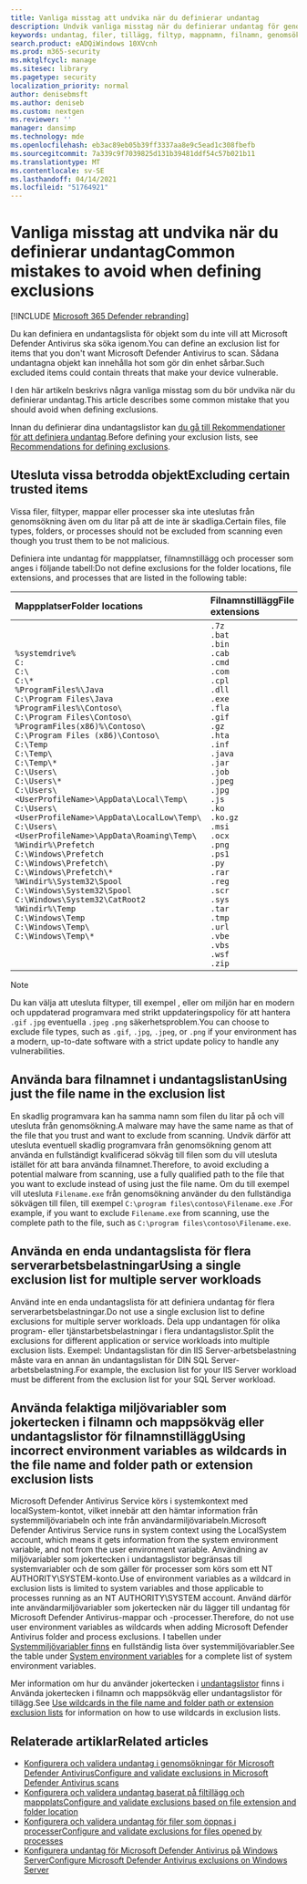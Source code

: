 ```yaml
---
title: Vanliga misstag att undvika när du definierar undantag
description: Undvik vanliga misstag när du definierar undantag för genomsökningar för Microsoft Defender Antivirus.
keywords: undantag, filer, tillägg, filtyp, mappnamn, filnamn, genomsökningar
search.product: eADQiWindows 10XVcnh
ms.prod: m365-security
ms.mktglfcycl: manage
ms.sitesec: library
ms.pagetype: security
localization_priority: normal
author: denisebmsft
ms.author: deniseb
ms.custom: nextgen
ms.reviewer: ''
manager: dansimp
ms.technology: mde
ms.openlocfilehash: eb3ac89eb05b39ff3337aa8e9c5ead1c308fbefb
ms.sourcegitcommit: 7a339c9f7039825d131b39481ddf54c57b021b11
ms.translationtype: MT
ms.contentlocale: sv-SE
ms.lasthandoff: 04/14/2021
ms.locfileid: "51764921"
---
```

# <a name="common-mistakes-to-avoid-when-defining-exclusions"></a><span data-ttu-id="2c50e-104">Vanliga misstag att undvika när du definierar undantag</span><span class="sxs-lookup"><span data-stu-id="2c50e-104">Common mistakes to avoid when defining exclusions</span></span>

[!INCLUDE [Microsoft 365 Defender rebranding](../../includes/microsoft-defender.md)]

<span data-ttu-id="2c50e-105">Du kan definiera en undantagslista för objekt som du inte vill att Microsoft Defender Antivirus ska söka igenom.</span><span class="sxs-lookup"><span data-stu-id="2c50e-105">You can define an exclusion list for items that you don't want Microsoft Defender Antivirus to scan.</span></span> <span data-ttu-id="2c50e-106">Sådana undantagna objekt kan innehålla hot som gör din enhet sårbar.</span><span class="sxs-lookup"><span data-stu-id="2c50e-106">Such excluded items could contain threats that make your device vulnerable.</span></span> 

<span data-ttu-id="2c50e-107">I den här artikeln beskrivs några vanliga misstag som du bör undvika när du definierar undantag.</span><span class="sxs-lookup"><span data-stu-id="2c50e-107">This article describes some common mistake that you should avoid when defining exclusions.</span></span> 

<span data-ttu-id="2c50e-108">Innan du definierar dina undantagslistor kan [du gå till Rekommendationer för att definiera undantag](configure-exclusions-microsoft-defender-antivirus.md#recommendations-for-defining-exclusions).</span><span class="sxs-lookup"><span data-stu-id="2c50e-108">Before defining your exclusion lists, see [Recommendations for defining exclusions](configure-exclusions-microsoft-defender-antivirus.md#recommendations-for-defining-exclusions).</span></span>

## <a name="excluding-certain-trusted-items"></a><span data-ttu-id="2c50e-109">Utesluta vissa betrodda objekt</span><span class="sxs-lookup"><span data-stu-id="2c50e-109">Excluding certain trusted items</span></span>

<span data-ttu-id="2c50e-110">Vissa filer, filtyper, mappar eller processer ska inte uteslutas från genomsökning även om du litar på att de inte är skadliga.</span><span class="sxs-lookup"><span data-stu-id="2c50e-110">Certain files, file types, folders, or processes should not be excluded from scanning even though you trust them to be not malicious.</span></span> 

<span data-ttu-id="2c50e-111">Definiera inte undantag för mappplatser, filnamnstillägg och processer som anges i följande tabell:</span><span class="sxs-lookup"><span data-stu-id="2c50e-111">Do not define exclusions for the folder locations, file extensions, and processes that are listed in the following table:</span></span>

| <span data-ttu-id="2c50e-112">Mappplatser</span><span class="sxs-lookup"><span data-stu-id="2c50e-112">Folder locations</span></span> | <span data-ttu-id="2c50e-113">Filnamnstillägg</span><span class="sxs-lookup"><span data-stu-id="2c50e-113">File extensions</span></span> | <span data-ttu-id="2c50e-114">Processer</span><span class="sxs-lookup"><span data-stu-id="2c50e-114">Processes</span></span> |
|:--|:--|:--|
| `%systemdrive%` <br/> `C:`<br/> `C:\` <br/> `C:\*` <br/> `%ProgramFiles%\Java` <br/> `C:\Program Files\Java` <br/> `%ProgramFiles%\Contoso\` <br/> `C:\Program Files\Contoso\` <br/> `%ProgramFiles(x86)%\Contoso\` <br/> `C:\Program Files (x86)\Contoso\` <br/> `C:\Temp` <br/> `C:\Temp\` <br/> `C:\Temp\*` <br/> `C:\Users\` <br/> `C:\Users\*` <br/> `C:\Users\<UserProfileName>\AppData\Local\Temp\` <br/> `C:\Users\<UserProfileName>\AppData\LocalLow\Temp\` <br/> `C:\Users\<UserProfileName>\AppData\Roaming\Temp\` <br/> `%Windir%\Prefetch` <br/> `C:\Windows\Prefetch` <br/> `C:\Windows\Prefetch\` <br/> `C:\Windows\Prefetch\*` <br/> `%Windir%\System32\Spool` <br/> `C:\Windows\System32\Spool` <br/> `C:\Windows\System32\CatRoot2` <br/> `%Windir%\Temp` <br/> `C:\Windows\Temp` <br/> `C:\Windows\Temp\` <br/> `C:\Windows\Temp\*` | `.7z` <br/> `.bat` <br/> `.bin` <br/> `.cab` <br/> `.cmd` <br/> `.com` <br/> `.cpl` <br/> `.dll` <br/> `.exe` <br/> `.fla` <br/> `.gif` <br/> `.gz` <br/> `.hta` <br/> `.inf` <br/> `.java` <br/> `.jar` <br/> `.job` <br/> `.jpeg` <br/> `.jpg` <br/> `.js` <br/> `.ko` <br/> `.ko.gz` <br/> `.msi` <br/> `.ocx` <br/> `.png` <br/> `.ps1` <br/> `.py` <br/> `.rar` <br/> `.reg` <br/> `.scr` <br/> `.sys` <br/> `.tar` <br/> `.tmp` <br/> `.url` <br/> `.vbe` <br/> `.vbs` <br/> `.wsf` <br/> `.zip` | `AcroRd32.exe` <br/> `bitsadmin.exe` <br/> `excel.exe` <br/> `iexplore.exe` <br/> `java.exe` <br/> `outlook.exe` <br/> `psexec.exe` <br/> `powerpnt.exe` <br/> `powershell.exe` <br/> `schtasks.exe`  <br/> `svchost.exe` <br/>`wmic.exe` <br/> `winword.exe` <br/> `wuauclt.exe` <br/> `addinprocess.exe` <br/> `addinprocess32.exe` <br/> `addinutil.exe` <br/> `bash.exe` <br/> <span data-ttu-id="2c50e-115">`bginfo.exe`[1]</span><span class="sxs-lookup"><span data-stu-id="2c50e-115">`bginfo.exe`[1]</span></span> <br/>`cdb.exe` <br/> `csi.exe` <br/> `dbghost.exe` <br/> `dbgsvc.exe` <br/> `dnx.exe` <br/> `fsi.exe` <br/> `fsiAnyCpu.exe` <br/> `kd.exe` <br/> `ntkd.exe` <br/> `lxssmanager.dll` <br/> <span data-ttu-id="2c50e-116">`msbuild.exe`[2]</span><span class="sxs-lookup"><span data-stu-id="2c50e-116">`msbuild.exe`[2]</span></span> <br/> `mshta.exe` <br/> `ntsd.exe` <br/> `rcsi.exe` <br/> `system.management.automation.dll` <br/> `windbg.exe` |

> [!NOTE]
> <span data-ttu-id="2c50e-117">Du kan välja att utesluta filtyper, till exempel , eller om miljön har en modern och uppdaterad programvara med strikt uppdateringspolicy för att hantera `.gif` `.jpg` eventuella `.jpeg` `.png` säkerhetsproblem.</span><span class="sxs-lookup"><span data-stu-id="2c50e-117">You can choose to exclude file types, such as `.gif`, `.jpg`, `.jpeg`, or `.png` if your environment has a modern, up-to-date software with a strict update policy to handle any vulnerabilities.</span></span>

## <a name="using-just-the-file-name-in-the-exclusion-list"></a><span data-ttu-id="2c50e-118">Använda bara filnamnet i undantagslistan</span><span class="sxs-lookup"><span data-stu-id="2c50e-118">Using just the file name in the exclusion list</span></span>

<span data-ttu-id="2c50e-119">En skadlig programvara kan ha samma namn som filen du litar på och vill utesluta från genomsökning.</span><span class="sxs-lookup"><span data-stu-id="2c50e-119">A malware may have the same name as that of the file that you trust and want to exclude from scanning.</span></span> <span data-ttu-id="2c50e-120">Undvik därför att utesluta eventuell skadlig programvara från genomsökning genom att använda en fullständigt kvalificerad sökväg till filen som du vill utesluta istället för att bara använda filnamnet.</span><span class="sxs-lookup"><span data-stu-id="2c50e-120">Therefore, to avoid excluding a potential malware from scanning, use a fully qualified path to the file that you want to exclude instead of using just the file name.</span></span> <span data-ttu-id="2c50e-121">Om du till exempel vill utesluta `Filename.exe` från genomsökning använder du den fullständiga sökvägen till filen, till exempel `C:\program files\contoso\Filename.exe` .</span><span class="sxs-lookup"><span data-stu-id="2c50e-121">For example, if you want to exclude `Filename.exe` from scanning, use the complete path to the file, such as `C:\program files\contoso\Filename.exe`.</span></span>

## <a name="using-a-single-exclusion-list-for-multiple-server-workloads"></a><span data-ttu-id="2c50e-122">Använda en enda undantagslista för flera serverarbetsbelastningar</span><span class="sxs-lookup"><span data-stu-id="2c50e-122">Using a single exclusion list for multiple server workloads</span></span>

<span data-ttu-id="2c50e-123">Använd inte en enda undantagslista för att definiera undantag för flera serverarbetsbelastningar.</span><span class="sxs-lookup"><span data-stu-id="2c50e-123">Do not use a single exclusion list to define exclusions for multiple server workloads.</span></span> <span data-ttu-id="2c50e-124">Dela upp undantagen för olika program- eller tjänstarbetsbelastningar i flera undantagslistor.</span><span class="sxs-lookup"><span data-stu-id="2c50e-124">Split the exclusions for different application or service workloads into multiple exclusion lists.</span></span> <span data-ttu-id="2c50e-125">Exempel: Undantagslistan för din IIS Server-arbetsbelastning måste vara en annan än undantagslistan för DIN SQL Server-arbetsbelastning.</span><span class="sxs-lookup"><span data-stu-id="2c50e-125">For example, the exclusion list for your IIS Server workload must be different from the exclusion list for your SQL Server workload.</span></span>

## <a name="using-incorrect-environment-variables-as-wildcards-in-the-file-name-and-folder-path-or-extension-exclusion-lists"></a><span data-ttu-id="2c50e-126">Använda felaktiga miljövariabler som jokertecken i filnamn och mappsökväg eller undantagslistor för filnamnstillägg</span><span class="sxs-lookup"><span data-stu-id="2c50e-126">Using incorrect environment variables as wildcards in the file name and folder path or extension exclusion lists</span></span>

<span data-ttu-id="2c50e-127">Microsoft Defender Antivirus Service körs i systemkontext med localSystem-kontot, vilket innebär att den hämtar information från systemmiljövariabeln och inte från användarmiljövariabeln.</span><span class="sxs-lookup"><span data-stu-id="2c50e-127">Microsoft Defender Antivirus Service runs in system context using the LocalSystem account, which means it gets information from the system environment variable, and not from the user environment variable.</span></span> <span data-ttu-id="2c50e-128">Användning av miljövariabler som jokertecken i undantagslistor begränsas till systemvariabler och de som gäller för processer som körs som ett NT AUTHORITY\SYSTEM-konto.</span><span class="sxs-lookup"><span data-stu-id="2c50e-128">Use of environment variables as a wildcard in exclusion lists is limited to system variables and those applicable to processes running as an NT AUTHORITY\SYSTEM account.</span></span> <span data-ttu-id="2c50e-129">Använd därför inte användarmiljövariabler som jokertecken när du lägger till undantag för Microsoft Defender Antivirus-mappar och -processer.</span><span class="sxs-lookup"><span data-stu-id="2c50e-129">Therefore, do not use user environment variables as wildcards when adding Microsoft Defender Antivirus folder and process exclusions.</span></span> <span data-ttu-id="2c50e-130">I tabellen under [Systemmiljövariabler finns](configure-extension-file-exclusions-microsoft-defender-antivirus.md#system-environment-variables) en fullständig lista över systemmiljövariabler.</span><span class="sxs-lookup"><span data-stu-id="2c50e-130">See the table under [System environment variables](configure-extension-file-exclusions-microsoft-defender-antivirus.md#system-environment-variables) for a complete list of system environment variables.</span></span>

<span data-ttu-id="2c50e-131">Mer information om hur du använder jokertecken i [undantagslistor](configure-extension-file-exclusions-microsoft-defender-antivirus.md#use-wildcards-in-the-file-name-and-folder-path-or-extension-exclusion-lists) finns i Använda jokertecken i filnamn och mappsökväg eller undantagslistor för tillägg.</span><span class="sxs-lookup"><span data-stu-id="2c50e-131">See [Use wildcards in the file name and folder path or extension exclusion lists](configure-extension-file-exclusions-microsoft-defender-antivirus.md#use-wildcards-in-the-file-name-and-folder-path-or-extension-exclusion-lists) for information on how to use wildcards in exclusion lists.</span></span>

## <a name="related-articles"></a><span data-ttu-id="2c50e-132">Relaterade artiklar</span><span class="sxs-lookup"><span data-stu-id="2c50e-132">Related articles</span></span>

- [<span data-ttu-id="2c50e-133">Konfigurera och validera undantag i genomsökningar för Microsoft Defender Antivirus</span><span class="sxs-lookup"><span data-stu-id="2c50e-133">Configure and validate exclusions in Microsoft Defender Antivirus scans</span></span>](configure-exclusions-microsoft-defender-antivirus.md)
- [<span data-ttu-id="2c50e-134">Konfigurera och validera undantag baserat på filtillägg och mappplats</span><span class="sxs-lookup"><span data-stu-id="2c50e-134">Configure and validate exclusions based on file extension and folder location</span></span>](configure-extension-file-exclusions-microsoft-defender-antivirus.md)
- [<span data-ttu-id="2c50e-135">Konfigurera och validera undantag för filer som öppnas i processer</span><span class="sxs-lookup"><span data-stu-id="2c50e-135">Configure and validate exclusions for files opened by processes</span></span>](configure-process-opened-file-exclusions-microsoft-defender-antivirus.md)
- [<span data-ttu-id="2c50e-136">Konfigurera undantag för Microsoft Defender Antivirus på Windows Server</span><span class="sxs-lookup"><span data-stu-id="2c50e-136">Configure Microsoft Defender Antivirus exclusions on Windows Server</span></span>](configure-server-exclusions-microsoft-defender-antivirus.md)
